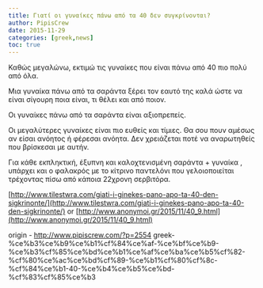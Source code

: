 ```yaml
---
title: Γιατί οι γυναίκες πάνω από τα 40 δεν συγκρίνονται?
author: PipisCrew
date: 2015-11-29
categories: [greek,news]
toc: true
---
```


Καθώς μεγαλώνω, εκτιμώ τις γυναίκες που είναι πάνω από 40 πιο πολύ από όλα.  

Μια γυναίκα πάνω από τα σαράντα ξέρει τον εαυτό της καλά ώστε να είναι σίγουρη ποια είναι, τι θέλει και από ποιον.   

Οι γυναίκες πάνω από τα σαράντα είναι αξιοπρεπείς.  

Οι μεγαλύτερες γυναίκες είναι πιο ευθείς και τίμιες. Θα σου πουν αμέσως αν είσαι ανόητος ή φέρεσαι ανόητα. Δεν χρειάζεται ποτέ να αναρωτηθείς που βρίσκεσαι με αυτήν.  

Για κάθε εκπληκτική, έξυπνη και καλοχτενισμένη σαράντα + γυναίκα  , υπάρχει και ο φαλακρός με το κίτρινο παντελόνι που γελοιοποιείται τρέχοντας πίσω από κάποια 22χρονη σερβιτόρα.  

[http://www.tilestwra.com/giati-i-ginekes-pano-apo-ta-40-den-sigkrinonte/](http://www.tilestwra.com/giati-i-ginekes-pano-apo-ta-40-den-sigkrinonte/)
or
[http://www.anonymoi.gr/2015/11/40_9.html](http://www.anonymoi.gr/2015/11/40_9.html)

origin - http://www.pipiscrew.com/?p=2554 greek-%ce%b3%ce%b9%ce%b1%cf%84%ce%af-%ce%bf%ce%b9-%ce%b3%cf%85%ce%bd%ce%b1%ce%af%ce%ba%ce%b5%cf%82-%cf%80%ce%ac%ce%bd%cf%89-%ce%b1%cf%80%cf%8c-%cf%84%ce%b1-40-%ce%b4%ce%b5%ce%bd-%cf%83%cf%85%ce%b3